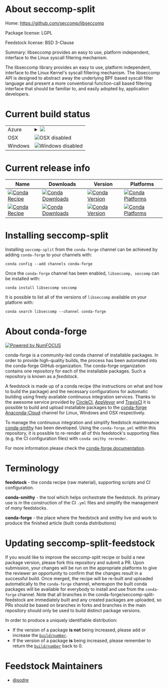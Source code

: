 About seccomp-split
===================

Home: https://github.com/seccomp/libseccomp

Package license: LGPL

Feedstock license: BSD 3-Clause

Summary: libseccomp provides an easy to use, platform independent, interface to the Linux syscall filtering mechanism.

The libseccomp library provides an easy to use, platform independent,
interface to the Linux Kernel's syscall filtering mechanism. The
libseccomp API is designed to abstract away the underlying BPF based
syscall filter language and present a more conventional function-call
based filtering interface that should be familiar to, and easily
adopted by, application developers.


Current build status
====================


<table>
    
  <tr>
    <td>Azure</td>
    <td>
      <details>
        <summary>
          <a href="https://dev.azure.com/conda-forge/feedstock-builds/_build/latest?definitionId=4765&branchName=master">
            <img src="https://dev.azure.com/conda-forge/feedstock-builds/_apis/build/status/seccomp-split-feedstock?branchName=master">
          </a>
        </summary>
        <table>
          <thead><tr><th>Variant</th><th>Status</th></tr></thead>
          <tbody><tr>
              <td>linux</td>
              <td>
                <a href="https://dev.azure.com/conda-forge/feedstock-builds/_build/latest?definitionId=4765&branchName=master">
                  <img src="https://dev.azure.com/conda-forge/feedstock-builds/_apis/build/status/seccomp-split-feedstock?branchName=master&jobName=linux&configuration=linux_" alt="variant">
                </a>
              </td>
            </tr>
          </tbody>
        </table>
      </details>
    </td>
  </tr>
  <tr>
    <td>OSX</td>
    <td>
      <img src="https://img.shields.io/badge/OSX-disabled-lightgrey.svg" alt="OSX disabled">
    </td>
  </tr>
  <tr>
    <td>Windows</td>
    <td>
      <img src="https://img.shields.io/badge/Windows-disabled-lightgrey.svg" alt="Windows disabled">
    </td>
  </tr>
</table>

Current release info
====================

| Name | Downloads | Version | Platforms |
| --- | --- | --- | --- |
| [![Conda Recipe](https://img.shields.io/badge/recipe-libseccomp-green.svg)](https://anaconda.org/conda-forge/libseccomp) | [![Conda Downloads](https://img.shields.io/conda/dn/conda-forge/libseccomp.svg)](https://anaconda.org/conda-forge/libseccomp) | [![Conda Version](https://img.shields.io/conda/vn/conda-forge/libseccomp.svg)](https://anaconda.org/conda-forge/libseccomp) | [![Conda Platforms](https://img.shields.io/conda/pn/conda-forge/libseccomp.svg)](https://anaconda.org/conda-forge/libseccomp) |
| [![Conda Recipe](https://img.shields.io/badge/recipe-seccomp-green.svg)](https://anaconda.org/conda-forge/seccomp) | [![Conda Downloads](https://img.shields.io/conda/dn/conda-forge/seccomp.svg)](https://anaconda.org/conda-forge/seccomp) | [![Conda Version](https://img.shields.io/conda/vn/conda-forge/seccomp.svg)](https://anaconda.org/conda-forge/seccomp) | [![Conda Platforms](https://img.shields.io/conda/pn/conda-forge/seccomp.svg)](https://anaconda.org/conda-forge/seccomp) |

Installing seccomp-split
========================

Installing `seccomp-split` from the `conda-forge` channel can be achieved by adding `conda-forge` to your channels with:

```
conda config --add channels conda-forge
```

Once the `conda-forge` channel has been enabled, `libseccomp, seccomp` can be installed with:

```
conda install libseccomp seccomp
```

It is possible to list all of the versions of `libseccomp` available on your platform with:

```
conda search libseccomp --channel conda-forge
```


About conda-forge
=================

[![Powered by NumFOCUS](https://img.shields.io/badge/powered%20by-NumFOCUS-orange.svg?style=flat&colorA=E1523D&colorB=007D8A)](http://numfocus.org)

conda-forge is a community-led conda channel of installable packages.
In order to provide high-quality builds, the process has been automated into the
conda-forge GitHub organization. The conda-forge organization contains one repository
for each of the installable packages. Such a repository is known as a *feedstock*.

A feedstock is made up of a conda recipe (the instructions on what and how to build
the package) and the necessary configurations for automatic building using freely
available continuous integration services. Thanks to the awesome service provided by
[CircleCI](https://circleci.com/), [AppVeyor](https://www.appveyor.com/)
and [TravisCI](https://travis-ci.org/) it is possible to build and upload installable
packages to the [conda-forge](https://anaconda.org/conda-forge)
[Anaconda-Cloud](https://anaconda.org/) channel for Linux, Windows and OSX respectively.

To manage the continuous integration and simplify feedstock maintenance
[conda-smithy](https://github.com/conda-forge/conda-smithy) has been developed.
Using the ``conda-forge.yml`` within this repository, it is possible to re-render all of
this feedstock's supporting files (e.g. the CI configuration files) with ``conda smithy rerender``.

For more information please check the [conda-forge documentation](https://conda-forge.org/docs/).

Terminology
===========

**feedstock** - the conda recipe (raw material), supporting scripts and CI configuration.

**conda-smithy** - the tool which helps orchestrate the feedstock.
                   Its primary use is in the construction of the CI ``.yml`` files
                   and simplify the management of *many* feedstocks.

**conda-forge** - the place where the feedstock and smithy live and work to
                  produce the finished article (built conda distributions)


Updating seccomp-split-feedstock
================================

If you would like to improve the seccomp-split recipe or build a new
package version, please fork this repository and submit a PR. Upon submission,
your changes will be run on the appropriate platforms to give the reviewer an
opportunity to confirm that the changes result in a successful build. Once
merged, the recipe will be re-built and uploaded automatically to the
`conda-forge` channel, whereupon the built conda packages will be available for
everybody to install and use from the `conda-forge` channel.
Note that all branches in the conda-forge/seccomp-split-feedstock are
immediately built and any created packages are uploaded, so PRs should be based
on branches in forks and branches in the main repository should only be used to
build distinct package versions.

In order to produce a uniquely identifiable distribution:
 * If the version of a package **is not** being increased, please add or increase
   the [``build/number``](https://conda.io/docs/user-guide/tasks/build-packages/define-metadata.html#build-number-and-string).
 * If the version of a package **is** being increased, please remember to return
   the [``build/number``](https://conda.io/docs/user-guide/tasks/build-packages/define-metadata.html#build-number-and-string)
   back to 0.

Feedstock Maintainers
=====================

* [@sodre](https://github.com/sodre/)

